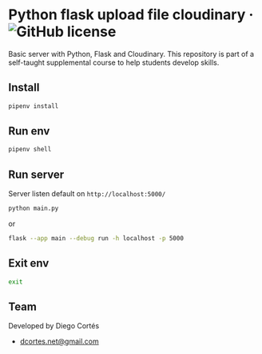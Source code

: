 # Python flask upload file cloudinary &middot; ![GitHub license](https://img.shields.io/badge/license-MIT-blue.svg)

Basic server with Python, Flask and Cloudinary. This repository is part of a self-taught supplemental course to help students develop skills.

## Install

```bash
pipenv install
```

## Run env

```bash
pipenv shell
```

## Run server

Server listen default on `http://localhost:5000/`

```bash
python main.py
```

or

```bash
flask --app main --debug run -h localhost -p 5000
```

## Exit env

```bash
exit
```

## Team

Developed by Diego Cortés

- dcortes.net@gmail.com
